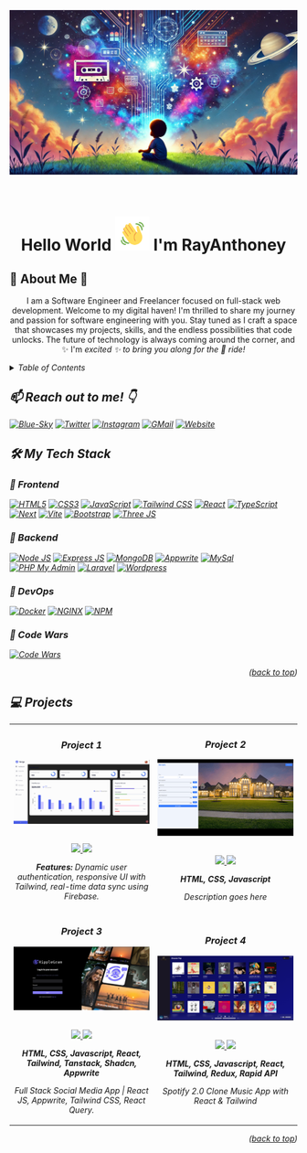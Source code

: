 <!-- Improved compatibility of back to top link: See: https://github.com/rayanthoney/rayanthoney -->

<a id="readme-top"></a>

<!-- MY BANNER SECTION -->

[![Product Name Screen Shot][product-screenshot]](https://example.com)

<br />
<div align="center">
  <h1 align="center"> Hello World <img src="images/projects/wave.gif" width="60px" height="60px"> I'm RayAnthoney</h1>
</div>

  <!-- MY ABOUT ME SECTION -->

## 🎇 About Me 🌟

<p align="center" >
I am a Software Engineer and Freelancer focused on full-stack web development. Welcome to my digital haven! I'm thrilled to share my journey and passion for software engineering with you. Stay tuned as I craft a space that showcases my projects, skills, and the endless possibilities that code unlocks. The future of technology is always coming around the corner, and ✨ I'm <em>excited<em> ✨ to bring you along for the 🎢 ride!
</p>

<!-- TABLE OF CONTENTS -->
<details>
  <summary>Table of Contents</summary>
  <ol>
    <li><a href="#reach-out-to-me">📫 Reach out to me! 👇</a></li>
    <li>
      <a href="#my-tech-stack">🛠️ My Tech Stack</a>
      <ul>
        <li><a href="#frontend">🎨 Frontend</a></li>
        <li><a href="#backend">🔧 Backend</a></li>
        <li><a href="#devops">🚀 DevOps</a></li>
        <li><a href="#code-wars">🤺 Code Wars</a></li>
      </ul>
    </li>
    <li><a href="#projects">Projects</a></li>
  </ol>
</details>

## 📫 Reach out to me! 👇

[![Blue-Sky][Blue-Sky]][Blue-Sky-url]
[![Twitter][Twitter]][Twitter-url]
[![Instagram][Instagram]][Instagram-url]
[![GMail][GMail]][GMail-url]
[![Website][Website]][Website-url]

<!-- MY TECH STACK -->

## 🛠️ My Tech Stack

### 🎨 Frontend

[![HTML5][HTML5]][HTML5-url]
[![CSS3][CSS3]][CSS3-url]
[![JavaScript][JavaScript]][JavaScript-url]
[![Tailwind CSS][Tailwind]][Tailwind-url]
[![React][React.JS]][React-url]
[![TypeScript][TypeScript]][TypeScript-url]
[![Next][Next.js]][Next-url]
[![Vite][Vite]][Vite-url]
[![Bootstrap][Bootstrap]][Bootstrap-url]
[![Three JS][Three.js]][Three.JS-url]

### 🔧 Backend

[![Node JS][Node.js]][Node.JS-url]
[![Express JS][Express.JS]][Express.JS-url]
[![MongoDB][MongoDB]][MongoDB-url]
[![Appwrite][Appwrite]][Appwrite-url]
[![MySql][MySql]][MySql-url]
[![PHP My Admin][PHPMyAdmin]][PHPMyAdmin-url]
[![Laravel][Laravel]][Laravel-url]
[![Wordpress][Wordpress]][Wordpress-url]

### 🚀 DevOps

[![Docker][Docker]][Docker-url]
[![NGINX][NGINX]][NGINX-url]
[![NPM][NPM]][NPM-url]

### 🤺 Code Wars

[![Code Wars][Code-Wars]][Code-Wars-url]

<p align="right">(<a href="#readme-top">back to top</a>)</p>

<!-- MY PROJECTS -->

## 💻 Projects

<div align="center">
	<table>
		<tr>
			<td width="50%">
				<h3 align="center">Project 1</h3>
				<div align="center">  
					<a href='https://google.com' target="_blank">
						<img src="images/projects/refine.png" alt="project 1" height="100%" />
					</a>
<br>
<br>
					<p>
						<a href="https://github.com/codingphasedotcom/nextjslanding" target="_blank">
							<img src="https://img.shields.io/badge/Repo-lightgrey?style=for-the-badge&logo=github"/>
						</a>  
						<a href="https://google.com" target="_blank">
              <img src="https://img.shields.io/badge/Live-lightgrey?style=for-the-badge&color=0892d0"/>
						</a><p>
                    <strong>Features:</strong> Dynamic user authentication, responsive UI with Tailwind, real-time data sync using Firebase.
                    </p>
    			</div>
    		</td>
    		<td width="50%">
    			<h3 align="center">Project 2</h3>
    			<div align="center" >
    				<a href='-- PLACEHOLDER --' target="_blank">
    					<img src="images/projects/cp-mortgage.gif" alt="project 2" height="100%" />
    				</a>
<br>
<br>
    				<p>
    					<a href="-- PLACEHOLDER --" target="_blank">
    						<img src="https://img.shields.io/badge/Repo-lightgrey?style=for-the-badge&logo=github"/>
    					</a>
    					<a href="-- PLACEHOLDER --" target="_blank">
    						<img src="https://img.shields.io/badge/Live-lightgrey?style=for-the-badge&color=0892d0"/>
    					</a>
    				</p>
    				 <p><strong>HTML, CSS, Javascript</strong></p>
    				<p>Description goes here</p>
    			</div>
        </tr>
        <tr>
            <td width="50%">
                <h3 align="center">Project 3</h3>
                <div align="center" >
                    <a href='https://github.com/rayanthoney/javascriptmastery/tree/main/jsm_react-tailwind-socialmedia' target="_blank">
                        <img src="images/projects/ripple-social2.png" alt="project 3" height="100%" />
                    </a>
<br>
<br>
                    <p>
                        <a href="-- PLACEHOLDER --" target="_blank">
    						<img src="https://img.shields.io/badge/Repo-lightgrey?style=for-the-badge&logo=github"/>
    					</a>
    					<a href="-- PLACEHOLDER --" target="_blank">
    						<img src="https://img.shields.io/badge/Live-lightgrey?style=for-the-badge&color=0892d0"/>
    					</a>
                    </p>
                    <p><strong>HTML, CSS, Javascript, React, Tailwind, Tanstack, Shadcn, Appwrite</strong></p>
    	    <p>Full Stack Social Media App | React JS, Appwrite, Tailwind CSS, React Query.</p>
                </div>
            </td>
            <td width="50%">
                <h3 align="center">Project 4</h3>
                <div align="center">
                    <a href='https://img.shields.io/badge/Live-lightgrey?style=for-the-badge&color=0892d0' target="_blank">
                        <img src="images/projects/a_capella.png" alt="project 4" height="100%" />
                    </a>
<br>
<br>
                    <p>
                        <a href="-- PLACEHOLDER --" target="_blank">
    						<img src="https://img.shields.io/badge/Repo-lightgrey?style=for-the-badge&logo=github"/>
    					</a>
    					<a href="-- PLACEHOLDER --" target="_blank">
    						<img src="https://img.shields.io/badge/Live-lightgrey?style=for-the-badge&color=0892d0"/>
    					</a>
                    </p>
                    <p><strong>HTML, CSS, Javascript, React, Tailwind, Redux, Rapid API</strong></p>
    	    <p>Spotify 2.0 Clone Music App with React & Tailwind</p>
                </div>
            </td>
        </tr>
    </table>



<p align="right">(<a href="#readme-top">back to top</a>)</p>

<!-- MARKDOWN LINKS & IMAGES -->
<!-- https://www.markdownguide.org/basic-syntax/#reference-style-links -->

<!-- FRONT END -->

[Blue-Sky]: https://img.shields.io/badge/Blue_Sky-0085ff?style=for-the-badge&logo=bluesky&logoColor=white
[Blue-Sky-url]: https://bsky.app/profile/rayanthoney.bsky.social
[Twitter]: https://img.shields.io/badge/Twitter-08afee?style=for-the-badge&logo=x&logoColor=white
[Twitter-url]: https://x.com/rayanthoney
[Instagram]: https://img.shields.io/badge/Instagram-d43aae?style=for-the-badge&logo=instagram&logoColor=white
[Instagram-url]: https://www.instagram.com/rayanthoney/
[GMail]: https://img.shields.io/badge/Email-cb3837?style=for-the-badge&logo=gmail&logoColor=white
[GMail-url]: mailto:contact@rayanthoney.com
[Website]: https://img.shields.io/badge/Website-7952B3?style=for-the-badge&logo=firefox&logoColor=white"
[Website-url]: https://rayanthoney.com

<!-- CODE WARS -->

[Code-Wars]: https://img.shields.io/badge/Code_Wars-f05656?style=for-the-badge&logo=codewars&logoColor=white
[Code-Wars-url]: https://github.com/rayanthoney/100Devs-Bootcamp/tree/master/code-wars

<!-- BANNER IMAGE -->

[product-screenshot]: images/projects/screenshot.webp

<!-- FRONTEND -->

[HTML5]: https://img.shields.io/badge/HTML5-E34F26?style=for-the-badge&logo=html5&logoColor=white
[HTML5-url]: https://example.com
[CSS3]: https://img.shields.io/badge/CSS3-1572B6?style=for-the-badge&logo=css3&logoColor=white
[CSS3-url]: https://developer.mozilla.org/en-US/docs/Web/CSS
[JavaScript]: https://img.shields.io/badge/JavaScript-F7DF1E?style=for-the-badge&logo=javascript&logoColor=black
[JavaScript-url]: https://www.javascript.com/
[Tailwind]: https://img.shields.io/badge/Tailwind_CSS-06B6D4?style=for-the-badge&logo=tailwindcss&logoColor=white
[Tailwind-url]: https://tailwindcss.com/
[React.js]: https://img.shields.io/badge/React-20232A?style=for-the-badge&logo=react&logoColor=61DAFB
[React-url]: https://react.dev/
[TypeScript]: https://img.shields.io/badge/TypeScript-007ACC?style=for-the-badge&logo=typescript&logoColor=white
[TypeScript-url]: https://www.typescriptlang.org/
[Next.js]: https://img.shields.io/badge/next.js-000000?style=for-the-badge&logo=nextdotjs&logoColor=white
[Next-url]: https://nextjs.org/
[Vite]: https://img.shields.io/badge/Vite-007ACC?style=for-the-badge&logo=vite&logoColor=white
[Vite-url]: https://vite.dev/
[Bootstrap]: https://img.shields.io/badge/Bootstrap-7952B3?style=for-the-badge&logo=bootstrap&logoColor=white
[Bootstrap-url]: https://getbootstrap.com
[Three.JS]: https://img.shields.io/badge/Three.js-000000?style=for-the-badge&logo=three.js&logoColor=white
[Three.JS-url]: https://threejs.org/

<!-- BACKEND -->
[Node.JS]: https://img.shields.io/badge/Node.js-339933?style=for-the-badge&logo=nodedotjs&logoColor=white
[Node.JS-url]: https://nodejs.org/
[Express.JS]: https://img.shields.io/badge/Express.js-000000?style=for-the-badge&logo=express&logoColor=white
[Express.JS-url]: https://expressjs.com/
[MongoDB]: https://img.shields.io/badge/MongoDB-47A248?style=for-the-badge&logo=mongodb&logoColor=white
[MongoDB-url]: https://www.mongodb.com/
[Appwrite]: https://img.shields.io/badge/Appwrite-F02E65?style=for-the-badge&logo=appwrite&logoColor=white
[Appwrite-url]: https://appwrite.io/
[MySql]: https://img.shields.io/badge/MySQL-4479A1?style=for-the-badge&logo=mysql&logoColor=white
[MySql-url]: https://www.mysql.com/
[PHPMyAdmin]: https://img.shields.io/badge/Php_My_Admin-6C78AF?style=for-the-badge&logo=phpmyadmin&logoColor=white
[PHPMyAdmin-url]: https://www.phpmyadmin.net/
[Laravel]: https://img.shields.io/badge/Laravel-FF2D20?style=for-the-badge&logo=laravel&logoColor=white
[Laravel-url]: https://laravel.com
[Wordpress]: https://img.shields.io/badge/WordPress-%23117AC9.svg?style=for-the-badge&logo=WordPress&logoColor=white
[Wordpress-url]: https://wordpress.com/

<!-- DEV OPS -->

[Docker]: https://img.shields.io/badge/Docker-2496ED?style=for-the-badge&logo=docker&logoColor=white
[Docker-url]: https://www.docker.com/
[NGINX]: https://img.shields.io/badge/Nginx-269539?style=for-the-badge&logo=nginx&logoColor=white
[NGINX-url]: https://nginx.org/
[NPM]: https://img.shields.io/badge/NPM-CB3837?style=for-the-badge&logo=npm&logoColor=white
[NPM-url]: https://www.npmjs.com/
